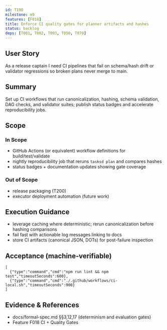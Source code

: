 ```yaml
---
id: T190
milestone: m9
features: [F018]
title: Enforce CI quality gates for planner artifacts and hashes
status: backlog
deps: [T001, T002, T003, T050, T070]
---
```


## User Story
As a release captain I need CI pipelines that fail on schema/hash drift or validator regressions so broken plans never merge to main.

## Summary
Set up CI workflows that run canonicalization, hashing, schema validation, DAG checks, and validator suites; publish status badges and accelerate reproducibility jobs.

## Scope
### In Scope
- GitHub Actions (or equivalent) workflow definitions for build/test/validate
- nightly reproducibility job that reruns `tasksd plan` and compares hashes
- status badges + documentation updates showing gate coverage
### Out of Scope
- release packaging (T200)
- executor deployment automation (future work)

## Execution Guidance
- leverage caching where deterministic; rerun canonicalization before hashing comparisons
- fail fast with actionable log messages linking to docs
- store CI artifacts (canonical JSON, DOTs) for post-failure inspection

## Acceptance (machine-verifiable)
```acceptance
[
  {"type":"command","cmd":"npm run lint && npm test","timeoutSeconds":600},
  {"type":"command","cmd":"./.github/workflows/ci-local.sh","timeoutSeconds":900}
]
```

## Evidence & References
- docs/formal-spec.md §§3,12,17 (determinism and evaluation gates)
- Feature F018 CI + Quality Gates
